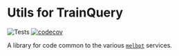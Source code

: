 # Utils for TrainQuery

![Tests](https://github.com/schel-d/melbpt-utils/actions/workflows/tests.yml/badge.svg)
[![codecov](https://codecov.io/gh/schel-d/melbpt-utils/branch/master/graph/badge.svg?token=KZLG78BJ0X)](https://codecov.io/gh/schel-d/melbpt-utils)

A library for code common to the various
[`melbpt`](https://github.com/schel-d/melbpt) services.
